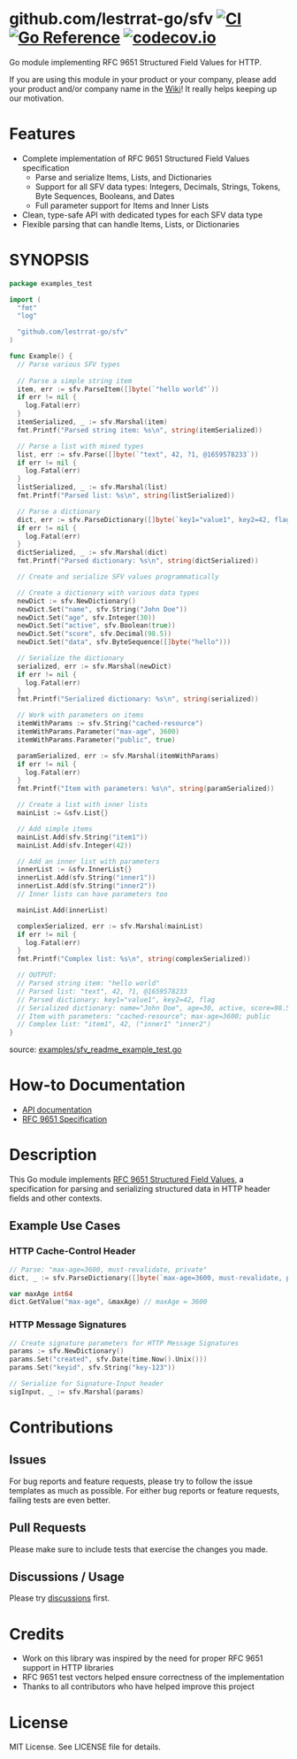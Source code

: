 # github.com/lestrrat-go/sfv [![CI](https://github.com/lestrrat-go/sfv/actions/workflows/ci.yml/badge.svg)](https://github.com/lestrrat-go/sfv/actions/workflows/ci.yml) [![Go Reference](https://pkg.go.dev/badge/github.com/lestrrat-go/sfv.svg)](https://pkg.go.dev/github.com/lestrrat-go/sfv) [![codecov.io](https://codecov.io/github/lestrrat-go/sfv/coverage.svg?branch=main)](https://codecov.io/github/lestrrat-go/sfv?branch=main)

Go module implementing RFC 9651 Structured Field Values for HTTP.

If you are using this module in your product or your company, please add your product and/or company name in the [Wiki](https://github.com/lestrrat-go/sfv/wiki/Users)! It really helps keeping up our motivation.

# Features

* Complete implementation of RFC 9651 Structured Field Values specification
  * Parse and serialize Items, Lists, and Dictionaries
  * Support for all SFV data types: Integers, Decimals, Strings, Tokens, Byte Sequences, Booleans, and Dates
  * Full parameter support for Items and Inner Lists
* Clean, type-safe API with dedicated types for each SFV data type
* Flexible parsing that can handle Items, Lists, or Dictionaries

# SYNOPSIS

<!-- INCLUDE(examples/sfv_readme_example_test.go) -->
```go
package examples_test

import (
  "fmt"
  "log"

  "github.com/lestrrat-go/sfv"
)

func Example() {
  // Parse various SFV types
  
  // Parse a simple string item
  item, err := sfv.ParseItem([]byte(`"hello world"`))
  if err != nil {
    log.Fatal(err)
  }
  itemSerialized, _ := sfv.Marshal(item)
  fmt.Printf("Parsed string item: %s\n", string(itemSerialized))

  // Parse a list with mixed types
  list, err := sfv.Parse([]byte(`"text", 42, ?1, @1659578233`))
  if err != nil {
    log.Fatal(err)
  }
  listSerialized, _ := sfv.Marshal(list)
  fmt.Printf("Parsed list: %s\n", string(listSerialized))

  // Parse a dictionary
  dict, err := sfv.ParseDictionary([]byte(`key1="value1", key2=42, flag`))
  if err != nil {
    log.Fatal(err)
  }
  dictSerialized, _ := sfv.Marshal(dict)
  fmt.Printf("Parsed dictionary: %s\n", string(dictSerialized))

  // Create and serialize SFV values programmatically

  // Create a dictionary with various data types
  newDict := sfv.NewDictionary()
  newDict.Set("name", sfv.String("John Doe"))
  newDict.Set("age", sfv.Integer(30))
  newDict.Set("active", sfv.Boolean(true))
  newDict.Set("score", sfv.Decimal(98.5))
  newDict.Set("data", sfv.ByteSequence([]byte("hello")))

  // Serialize the dictionary
  serialized, err := sfv.Marshal(newDict)
  if err != nil {
    log.Fatal(err)
  }
  fmt.Printf("Serialized dictionary: %s\n", string(serialized))

  // Work with parameters on items
  itemWithParams := sfv.String("cached-resource")
  itemWithParams.Parameter("max-age", 3600)
  itemWithParams.Parameter("public", true)

  paramSerialized, err := sfv.Marshal(itemWithParams)
  if err != nil {
    log.Fatal(err)
  }
  fmt.Printf("Item with parameters: %s\n", string(paramSerialized))

  // Create a list with inner lists
  mainList := &sfv.List{}

  // Add simple items
  mainList.Add(sfv.String("item1"))
  mainList.Add(sfv.Integer(42))

  // Add an inner list with parameters
  innerList := &sfv.InnerList{}
  innerList.Add(sfv.String("inner1"))
  innerList.Add(sfv.String("inner2"))
  // Inner lists can have parameters too

  mainList.Add(innerList)

  complexSerialized, err := sfv.Marshal(mainList)
  if err != nil {
    log.Fatal(err)
  }
  fmt.Printf("Complex list: %s\n", string(complexSerialized))

  // OUTPUT:
  // Parsed string item: "hello world"
  // Parsed list: "text", 42, ?1, @1659578233
  // Parsed dictionary: key1="value1", key2=42, flag
  // Serialized dictionary: name="John Doe", age=30, active, score=98.5, data=:aGVsbG8=:
  // Item with parameters: "cached-resource"; max-age=3600; public
  // Complex list: "item1", 42, ("inner1" "inner2")
}
```
source: [examples/sfv_readme_example_test.go](https://github.com/lestrrat-go/sfv/blob/main/examples/sfv_readme_example_test.go)
<!-- END INCLUDE -->

# How-to Documentation

* [API documentation](https://pkg.go.dev/github.com/lestrrat-go/sfv)
* [RFC 9651 Specification](https://tools.ietf.org/html/rfc9651)

# Description

This Go module implements [RFC 9651 Structured Field Values](https://tools.ietf.org/html/rfc9651), a specification for parsing and serializing structured data in HTTP header fields and other contexts.

## Example Use Cases

### HTTP Cache-Control Header
```go
// Parse: "max-age=3600, must-revalidate, private"
dict, _ := sfv.ParseDictionary([]byte(`max-age=3600, must-revalidate, private`))

var maxAge int64
dict.GetValue("max-age", &maxAge) // maxAge = 3600
```

### HTTP Message Signatures
```go
// Create signature parameters for HTTP Message Signatures
params := sfv.NewDictionary()
params.Set("created", sfv.Date(time.Now().Unix()))
params.Set("keyid", sfv.String("key-123"))

// Serialize for Signature-Input header
sigInput, _ := sfv.Marshal(params)
```

# Contributions

## Issues

For bug reports and feature requests, please try to follow the issue templates as much as possible.
For either bug reports or feature requests, failing tests are even better.

## Pull Requests

Please make sure to include tests that exercise the changes you made.

## Discussions / Usage

Please try [discussions](https://github.com/lestrrat-go/sfv/discussions) first.

# Credits

* Work on this library was inspired by the need for proper RFC 9651 support in HTTP libraries
* RFC 9651 test vectors helped ensure correctness of the implementation
* Thanks to all contributors who have helped improve this project

# License

MIT License. See LICENSE file for details.
